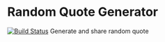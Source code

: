 # Random Quote Generator

[![Build Status](https://travis-ci.org/robertdebock/ansible-role-random_quote_generator.svg?branch=master)](https://travis-ci.org/robertdebock/ansible-role-random_quote_generator)
Generate and share random quote

